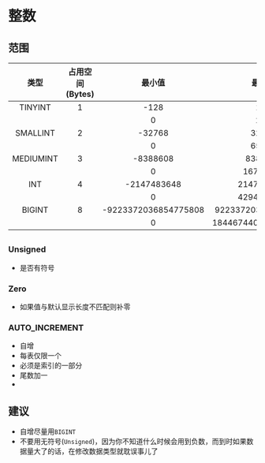 # 整数

## 范围
|类型|占用空间(Bytes)|最小值|最大值|
|:--:|:-----:|:---:|:---:|
|TINYINT|1|-128|127|
|||0|255|
|SMALLINT|2|-32768|32767|
|||0|65535|
|MEDIUMINT|3|-8388608|8388607|
|||0|16777215|
|INT|4|-2147483648|2147483647|
|||0|4294967295|
|BIGINT|8|-9223372036854775808|9223372036854775807|
|||0|18446744073709551615|

## 

### Unsigned
* 是否有符号

### Zero
* 如果值与默认显示长度不匹配则补零

### AUTO_INCREMENT
* 自增
* 每表仅限一个
* 必须是索引的一部分
* 尾数加一
* 

## 建议
* 自增尽量用`BIGINT`
* 不要用无符号(`Unsigned`)，因为你不知道什么时候会用到负数，而到时如果数据量大了的话，在修改数据类型就耽误事儿了
